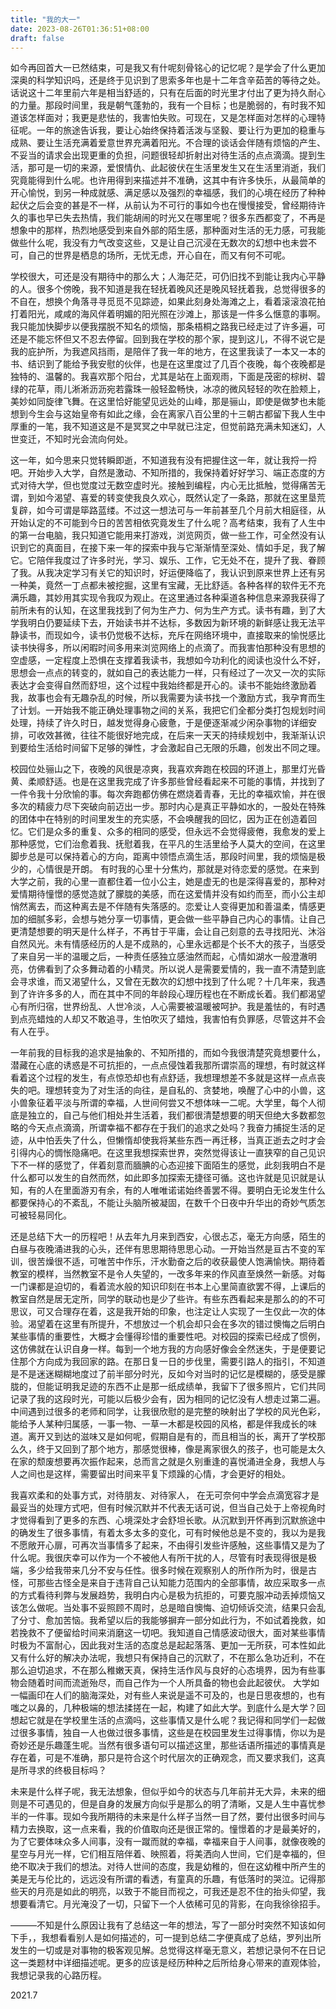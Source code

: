 ```yaml
---
title: "我的大一"
date: 2023-08-26T01:36:51+08:00
draft: false
---
```


如今再回首大一已然结束，可是我又有什呢刻骨铭心的记忆呢？是学会了什么更加深奥的科学知识吗，还是终于见识到了思索多年也是十二年含辛茹苦的等待之处。话说这十二年里前六年是相当舒适的，只有在后面的时光里才付出了更为持久耐心的力量。那段时间里，我是朝气蓬勃的，我有一个目标；也是脆弱的，有时我不知道该怎样面对；我更是悲怯的，我害怕失败。可现在，又是怎样面对怎样的心理特征呢。一年的旅途告诉我，要让心始终保持着活泼与坚毅、要让行为更加的稳重与成熟、要让生活充满着爱意世界充满着阳光。不合理的谈话会伴随有烦恼的产生、不妥当的请求会出现更重的负担，问题很轻却折射出对待生活的点点滴滴。提到生活，那可是一切的来源，爱恨情仇、此起彼伏在生活里发生又在生活里消逝，我们究竟能得到什么呢。也许用得到来描述并不准确，这其中有许多快乐，从最简单的开心愉悦，到另一种成就感、满足感以及强烈的幸福感，我们的心境在经历了种种起伏之后会变的甚是不一样，从前认为不可行的事如今也在慢慢接受，曾经期待许久的事也早已失去热情，我们能胡闹的时光又在哪里呢？很多东西都变了，不再是想象中的那样，热烈地感受到来自外部的陌生感，那种面对生活的无力感，可我能做些什么呢，我没有力气改变这些，又是让自己沉浸在无数次的幻想中也未尝不可，自己的世界是栖息的场所，无忧无虑，开心自在，而又有何不可呢。

学校很大，可还是没有期待中的那么大；人海茫茫，可仍旧找不到能让我内心平静的人。很多个傍晚，我不知道是我在轻抚着晚风还是晚风轻抚着我，总觉得很多的不自在，想换个角落寻寻觅觅不见踪迹，如果此刻身处海滩之上，看着滚滚浪花拍打着阳光，咸咸的海风伴着明媚的阳光照在沙滩上，那该是一件多么惬意的事啊。我只能加快脚步以便我摆脱不知名的烦恼，那条梧桐之路我已经走过了许多遍，可还是不能忘怀但又不忍去停留。回到我在学校的那个家，提到这儿，不得不说它是我的庇护所，为我遮风挡雨，是陪伴了我一年的地方，在这里我读了一本又一本的书、结识到了能给予我安慰的伙伴，也是在这里度过了几百个夜晚，每个夜晚都是独特的、温馨的。我喜欢那个阳台，尤其是站在上面观雨，下面是茂密的棕树、碧绿的花草，雨儿淅淅沥沥宛若露珠一般轻盈畅快，冰凉的微风轻轻的吹在脸颊上，美妙如同旋律飞舞。在这里恰好能望见远处的山峰，那是骊山，即使是做梦也未能想到今生会与这始皇帝有如此之缘，会在离家八百公里的十三朝古都留下我人生中厚重的一笔，我不知道这是不是冥冥之中早就已注定，但觉前路充满未知迷幻，人世变迁，不知时光会流向何处。

这一年，如今思来只觉转瞬即逝，不知道我有没有把握住这一年，就让我捋一捋吧。开始步入大学，自然是激动、不知所措的，我保持着好好学习、端正态度的方式对待大学，但也觉度过无数空虚时光。接触到编程，内心无比抵触，觉得痛苦无谓，到如今渴望、喜爱的转变使我良久欢心，既然认定了一条路，那就在这里垦荒复辟，如今可谓是筚路蓝缕。不过这一想法可与一年前甚至几个月前大相庭径，从开始认定的不可能到今日的苦苦相依究竟发生了什么呢？高考结束，我有了人生中的第一台电脑，我只知道它能用来打游戏，浏览网页，做一些工作，可全然没有认识到它的真面目，在接下来一年的探索中我与它渐渐情至深处、情如手足，我了解它。它陪伴我度过了许多时光，学习、娱乐、工作，它无处不在，提升了我、眷顾了我。从我决定学习有关它的知识时，好运便降临了，我认识到原来世界上还有另一种美，竟然一丁点都未被挖掘，这里有宝藏，无比舒适。各种各样的软件无不充满乐趣，其妙用其实现令我叹为观止。在这里通过各种渠道各种信息来源我获得了前所未有的认知，在这里我找到了何为生产力、何为生产方式。读书有趣，到了大学我明白仍要延续下去，开始读书并不达标，多数因为新环境的新鲜感让我无法平静读书，而现如今，读书仍觉极不达标，充斥在网络环境中，直接取来的愉悦感比读书快得多，所以闲暇时间多用来浏览网络上的点滴了。而我害怕那种没有思想的空虚感，一定程度上恐惧在支撑着我读书，我想如今功利化的阅读也没什么不好，思想会一点点的转变的，就如自己的表达能力一样，只有经过了一次又一次的实际表达才会变得自然而舒坦，这个过程中我始终都是开心的。读书不能始终激励着我，故事也会有无趣杂乱的时候，所以我需要为读书找一个激励方式，我孕育而生了计划。一开始我不能正确处理事物之间的关系，我把它们全都分类打包规划时间处理，持续了许久时日，越发觉得身心疲惫，于是便逐渐减少闲杂事物的详细安排，可收效甚微，往往不能很好地完成，在后来一天天的持续规划中，我渐渐认识到要给生活给时间留下足够的弹性，才会激起自己无限的乐趣，创发出不同之理。

校园位处骊山之下，夜晚的风很是凉爽，我喜欢奔跑在校园的环道上，那里灯光昏黄、柔顺舒适。也是在这里我完成了许多那些曾经看起来不可能的事情，并找到了一件令我十分欣愉的事。每次奔跑都仿佛在燃烧着青春，无比的幸福欢愉，并在很多次的精疲力尽下突破向前迈出一步。那时内心是真正平静如水的，一股处在特殊的团体中在特别的时间里发生的充实感，不会唤醒我的回忆，因为正在创造着回忆。它们是众多的重复、众多的相同的感受，但永远不会觉得疲倦，我愈发的爱上那种感觉，它们治愈着我、抚慰着我，在平凡的生活里给予人莫大的空间，在这里脚步总是可以保持着心的方向，距离中领悟点滴生活，那段时间里，我的烦恼是极少的，心情很是开朗。
有时我的心里十分焦灼，那就是对待恋爱的感觉。在来到大学之前，我的心里一直都住着一位小公主，她是虚无的也是深得喜爱的，那种对爱情期待憧憬的感觉造就了朦胧的美感，而在这爱情并没有如约而至，而小公主却悄然离去，而这种离去是不伴随有失落感的。恋爱让人变得更加和善温柔，情感更加的细腻多彩，会想与她分享一切事情，更会做一些平静自己内心的事情。让自己更清楚想要的明天是什么样子，不再甘于平庸，会让自己刻意的去寻找阳光、沐浴自然风光。未有情感经历的人是不成熟的，心里永远都是个长不大的孩子，当感受了来自另一半的温暖之后，一种责任感独立感油然而起，心情如湖水一般澄澈明亮，仿佛看到了众多舞动着的小精灵。所以说人是需要爱情的，我一直不清楚到底会寻求谁，而又渴望什么，又曾在无数次的幻想中找到了什么呢？十几年来，我遇到了许许多多的人，而在其中不同的年龄段心理历程也在不断成长着。我们都渴望心有所归宿，世界纷乱、人世冷淡，人心需要被温暖被呵护。我是羞怯的，有时遇到点亮蜡烛的人却又不敢追寻，生怕吹灭了蜡烛，我害怕有负罪感，尽管这并不会有人在乎。

一年前我的目标我的追求是抽象的、不知所措的，而如今我很清楚究竟想要什么，潜藏在心底的诱惑是不可抗拒的，一点点侵蚀着我那所谓崇高的理想，有时就这样看着这个过程的发生，有点惊恐却也有点舒适，我想理想差不多就是这样一点点丧失的吧。理想转变为了对生活的向往，是自私的、贪婪地，唤醒了心中的小兽，这小兽象征着平淡与所谓的幸福，人世间何尝又不想体味一二呢。大学里，每个人彻底是独立的，自己与他们相处并生活着，我们都很清楚想要的明天但绝大多数都忽略的今天点点滴滴，所谓幸福不都存在于我们的追求之处吗？我奋力捕捉生活的足迹，从中怕丢失了什么，但懒惰却使我将某些东西一再迁移，当真正逝去之时才会引得内心的惆怅隐痛吧。在这里我想探索世界，突然觉得该让一直狭窄的自己见识下不一样的感觉了，伴着刻意而腼腆的心态迎接下面陌生的感觉，此刻我明白不是什么都可以发生的自然而然，如此即多加探索无捷径可循。这也许就是见识就是认知，有的人在里面游刃有余，有的人唯唯诺诺始终善罢不得。要明白无论发生什么都要保持心的不紊乱，不能让头脑所被凝固，在数千个日夜中升华出的奇妙气质怎可被轻易同化。

还是总结下大一的历程吧！从去年九月来到西安，心很忐忑，毫无方向感，陌生的白昼与夜晚涌进我的心头，还伴有思思期待思思心动。一开始当然是亘古不变的军训，很苦燥很不适，可唯苦中作乐，汗水勤奋之后的收获最使人饱满愉快。期待着教室的模样，当然教室不是令人失望的，一改多年来的作风直至焕然一新感。对每一门课都是迫切的，看着流水般的知识印刻在书本上心里简直欲罢不得，上课后的教室自然是居无定所，同学的联动也是少了些许。有些东西看起来是那么的的不可思议，可又合理存在着，这是我开始的印象，也注定让人实现了一生仅此一次的体验。渴望着在这里有所提升，不想放过一个机会却只会在多次的错过懊悔之后明白某些事情的重要性，大概才会懂得珍惜的重要性吧。对校园的探索已经成了惯例，这仿佛就在认识自身一样。每到一个地方我的方向感好像会全然迷失，于是便要记住那个方向成为我回家的路。在那日复一日的步伐里，需要引路人的指引，不知道是不是迷迷糊糊地度过了前半部分时光，反如今对当时的记忆是模糊的，感受是朦胧的，但能证明我足迹的东西不止是那一纸成绩单，我留下了很多照片，它们共同记录了我的这段时光，可能以后极少会有，因为相同的记忆没有人想走过第二遍。中间遇到过很多的老师和同学，让我很欣慰的是完整的映射出了学校的风光色彩，能给予人某种归属感，一事一物、一草一木都是校园的风格，都是伴我成长的味道。离开又到达的滋味又是如何呢，假期自是有的，而且相当的长，离开了学校那么久，终于又回到了那个地方，那感觉很棒，像是离家很久的孩子，也可能是太久在家的颓废想要再次振作起来，总而言之就是久别重逢的喜悦涌进全身，我想人与人之间也是这样，需要留出时间来平复下烦躁的心情，才会更好的相处。

我喜欢柔和的处事方式，对待朋友、对待家人， 在无可奈何中学会点滴宽容才是最妥当的处理方式吧，但有时候沉默并不代表无话可说，但当自己处于上帝视角时才觉得看到了更多的东西、心境深处才会舒坦长歌。从沉默到开怀再到沉默旅途中的确发生了很多事情，有着太多太多的变化，可有时候他总是不变的，我以为是我不愿敞开心扉，可再次当事情多了起来，不由得引发些许感触，这些事情又是为了什么呢。我很庆幸可以作为一个不被他人有所干扰的人，尽管有时表现得很是极端，多少给我带来几分不安与任性。很多时候在观察别人的所作所为时，很是古怪，可那些古怪全是来自于违背自己认知能力范围内的全部事情，故应采取多一点的方式看待利弊与发展趋势，我明白内心是极为抗拒的，可要克服冲动丢掉烦恼又该怎么做呢。当处事不妥照顾不周时，总是暗自懊悔、迫切倾诉交流，结果只会乱了分寸、愈加苦恼。我希望以后的我能够摒弃一部分如此行为，不如试着挽救，如若挽救不了便留给时间来消磨这一切吧。我知道自己情感波动很大，面对某些事情时极为不富耐心，因此我对生活的态度总是起起落落、更加一无所获，可本性如此又有什么好的解决办法呢，我想只有保持自己的沉默了，不在那么急功近利，不在那么迫切追求，不在那么稚嫩天真，保持生活作风与良好的心态境界，因为有些事物会随着时间而流逝殆尽，而自己作为一个人所具备的物也会此起彼伏。
大学如一幅画印在人们的脑海深处，对有些人来说是遥不可及的，也是日思夜想的，也有嗤之以鼻的，几种极端的想法揉搓在一起，构建了如此大学。到底什么是大学？回想起它就是在学校里生活的点滴吗，这些事情又是什么呢？我记得和同学们一起做过很多事情，独自一人也做过很多事情，这些是在校园里发生过得事情，你以为是奇妙还是乐趣蓬生呢。当然有很多语句可以描述这里，那些话语所描述的事情真是存在着，可是不准确，那只是符合这个时代层次的正确观念，而又要求我们，这真是所寻求的终极目标吗？

未来是什么样子呢，我无法想象，但似乎如今的状态与几年前并无大异，未来的细则是不可遇见的，但是自身的发展方向似乎是那么的明了清晰，又是人生中喜忧参半的一件事。现如今我所期待的未来是什么样子当然一目了然，要付出很多时间与精力去换取，这一点来看，我的价值取向还是很正常的。憧憬着的才是最美好的，为了它要体味众多人间事，没有一蹴而就的幸福，幸福来自于人间事，就像夜晚的星空与月光一样，它们相互陪伴着、映照着，将美洒向人世间，它们是幸福的，但绝不取决于我们的想法。对待人世间的态度，我是幼稚的，但在这幼稚中所产生的美是无与伦比的，远远没有所谓的看透，有童真的乐趣，有低落时的哭泣。记得那些天的月亮是如此的明亮，以致于不能目而视之，可我还是忍不住的抬头仰望，我想要看清它。月光淹没了一切，只留下一个人依稀可见的背影，在向我徐徐招手。

———不知是什么原因让我有了总结这一年的想法，写了一部分时突然不知该如何下手，，我想看看别人是如何描述的，可一提到总结二字便真成了总结，罗列出所发生的一切或是对事物的极客观见解。总觉得这样毫无意义，若想记录何不在日记这一类题材中详细描述呢。更多的应该是经历种种之后所给身心带来的直观体验，我想记录我的心路历程。

2021.7
